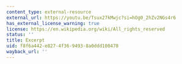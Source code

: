 ```yaml
---
content_type: external-resource
external_url: https://youtu.be/Tsux27kMwjc?si=hOg0_2hZv2NGs4r6
has_external_license_warning: true
license: https://en.wikipedia.org/wiki/All_rights_reserved
status: ''
title: Excerpt
uid: f8f6a442-e827-4f36-9493-8a0ddd100470
wayback_url: ''
---
```

